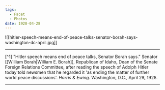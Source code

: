 ```yaml
---
tags:
  - Facet
  - Photos
date: 1928-04-28
---
```

![[hitler-speech-means-end-of-peace-talks-senator-borah-says-washington-dc-april.jpg]]

---

[^1] "Hitler speech means end of peace talks, Senator Borah says." Senator [[William Borah|William E. Borah]], Republican of Idaho, Dean of the Senate Foreign Relations Committee, after reading the speech of Adolph Hitler today told newsmen that he regarded it 'as ending the matter of further world peace discussions'. *Harris & Ewing*. Washington, D.C., April 28, 1928.

---
